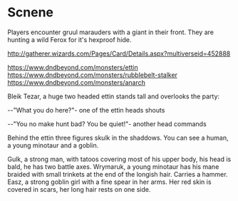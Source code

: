 # Scnene

Players encounter gruul marauders with a giant in their front. They are hunting
a wild Ferox for it's hexproof hide.

http://gatherer.wizards.com/Pages/Card/Details.aspx?multiverseid=452888

https://www.dndbeyond.com/monsters/ettin
https://www.dndbeyond.com/monsters/rubblebelt-stalker
https://www.dndbeyond.com/monsters/anarch

Bleik Tezar, a huge two headed ettin stands tall and overlooks the party:

--"What you do here?"- one of the ettin heads shouts

--"You no make hunt bad? You be quiet!"- another head commands

Behind the ettin three figures skulk in the shaddows. You can see a human, a young minotaur and a goblin.

Gulk, a strong man, with tatoos covering most of his upper body, his head is bald, he has two battle axes.
Wrymaruk, a young minotaur has his mane braided with small trinkets at the end of the longish hair. Carries a hammer.
Easz, a strong goblin girl with a fine spear in her arms. Her red skin is covered in scars, her long hair rests on one side.
